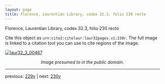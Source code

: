 ```yaml
---
layout: page
title: Florence, Laurentian Library, codex 32.3, folio 230 recto
---
```


Florence, Laurentian Library, codex 32.3, folio 230 recto

Cite this object as `urn:cite2:citelaur:laur32pages.v1:230r`.  The full image is linked to a citation tool you can use to cite regions of the image.

[![laur32_3_00467](http://www.homermultitext.org/iipsrv?IIIF=/project/homer/pyramidal/deepzoom/citelaur/laur32imgs/v1/laur32_3_00467.tif/full/800,/0/default.jpg)](http://www.homermultitext.org/ict2/?urn=urn:cite2:citelaur:laur32imgs.v1:laur32_3_00467) 

<p style="text-align: center; font-style: italic;">Image presumed to in the public domain.</p>

---

previous: [229v](../229v/) | next: [230v](../230v/)